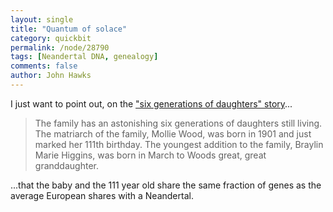 ```yaml
---
layout: single 
title: "Quantum of solace" 
category: quickbit
permalink: /node/28790
tags: [Neandertal DNA, genealogy] 
comments: false 
author: John Hawks 
---
```


I just want to point out, on the <a href="http://abcnews.go.com/blogs/headlines/2012/05/six-generations-of-daughters-from-baby-to-111-year-old-great-great-great-grandmother/">"six generations of daughters" story</a>...

<blockquote>The family has an astonishing six generations of daughters still living.  The matriarch of the family, Mollie Wood, was born in 1901 and just marked her 111th birthday. The youngest addition to the family, Braylin Marie Higgins, was born in March to Woods great, great granddaughter.</blockquote>

...that the baby and the 111 year old share the same fraction of genes as the average European shares with a Neandertal. 


